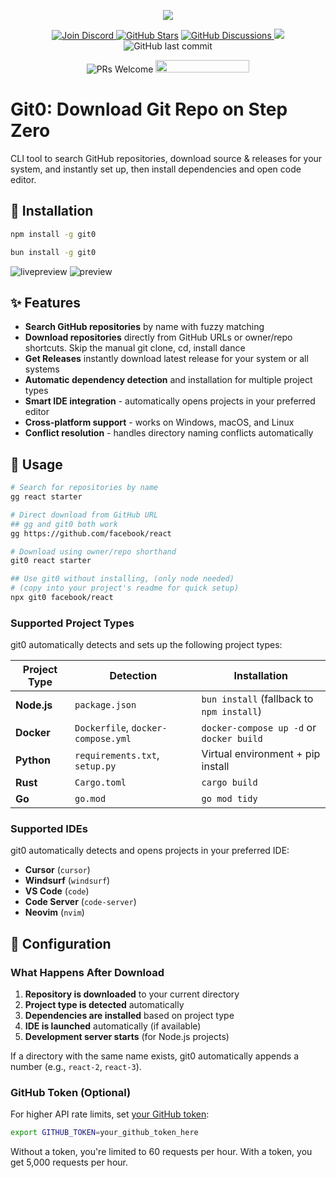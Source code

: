 <p align="center">
    <img  src="https://i.imgur.com/poOtI3N.png" />
</p>
<p align="center">
    <a href="https://discord.gg/SJdBqBz3tV">
        <img src="https://img.shields.io/discord/1110227955554209923.svg?label=Chat&logo=Discord&colorB=7289da&style=flat"
            alt="Join Discord" />
    </a>
     <a href="https://github.com/vtempest/git0/discussions">
     <img alt="GitHub Stars" src="https://img.shields.io/github/stars/vtempest/git0" /></a>
    <a href="https://github.com/vtempest/git0/discussions">
    <img alt="GitHub Discussions"
        src="https://img.shields.io/github/discussions/vtempest/git0" />
    </a>
    <a href="https://github.com/vtempest/git0/pulse" alt="Activity">
        <img src="https://img.shields.io/github/commit-activity/m/vtempest/git0" />
    </a>
    <img src="https://img.shields.io/github/last-commit/vtempest/git0.svg?style=flat-square" alt="GitHub last commit" />
</p>
<p align="center">
        <img src="https://img.shields.io/badge/PRs-welcome-brightgreen.svg?style=flat-square"
            alt="PRs Welcome" />
    <a href="https://codespaces.new/vtempest/git0">
    <img src="https://github.com/codespaces/badge.svg" width="150" height="20" />
    </a>
</p>  

# Git0: Download Git Repo on Step Zero 
CLI tool to search GitHub repositories, download source & releases for your system, and instantly set up, then install dependencies and open code editor.

## 🚀 Installation

```bash
npm install -g git0
```

```bash
bun install -g git0
```

![livepreview](https://i.imgur.com/Io3ukRC.gif)
![preview](https://i.imgur.com/K22NiBq.png)

## ✨ Features

- **Search GitHub repositories** by name with fuzzy matching
- **Download repositories** directly from GitHub URLs or owner/repo shortcuts. Skip the manual git clone, cd, install dance
- **Get Releases** instantly download latest release for your system or all systems
- **Automatic dependency detection** and installation for multiple project types
- **Smart IDE integration** - automatically opens projects in your preferred editor
- **Cross-platform support** - works on Windows, macOS, and Linux
- **Conflict resolution** - handles directory naming conflicts automatically

## 🎯 Usage

```bash
# Search for repositories by name
gg react starter

# Direct download from GitHub URL
## gg and git0 both work
gg https://github.com/facebook/react

# Download using owner/repo shorthand
git0 react starter

## Use git0 without installing, (only node needed)
# (copy into your project's readme for quick setup)
npx git0 facebook/react
```

### Supported Project Types

git0 automatically detects and sets up the following project types:

| Project Type | Detection | Installation |
|-------------|-----------|-------------|
| **Node.js** | `package.json` | `bun install` (fallback to `npm install`) |
| **Docker** | `Dockerfile`, `docker-compose.yml` | `docker-compose up -d` or `docker build` |
| **Python** | `requirements.txt`, `setup.py` | Virtual environment + pip install |
| **Rust** | `Cargo.toml` | `cargo build` |
| **Go** | `go.mod` | `go mod tidy` |

### Supported IDEs

git0 automatically detects and opens projects in your preferred IDE:

- **Cursor** (`cursor`)
- **Windsurf** (`windsurf`) 
- **VS Code** (`code`)
- **Code Server** (`code-server`)
- **Neovim** (`nvim`)

## 🔧 Configuration

### What Happens After Download

1. **Repository is downloaded** to your current directory
2. **Project type is detected** automatically
3. **Dependencies are installed** based on project type
4. **IDE is launched** automatically (if available)
5. **Development server starts** (for Node.js projects)

If a directory with the same name exists, git0 automatically appends a number (e.g., `react-2`, `react-3`).

### GitHub Token (Optional)

For higher API rate limits, set [your GitHub token](https://docs.github.com/en/authentication/keeping-your-account-and-data-secure/managing-your-personal-access-tokens#creating-a-fine-grained-personal-access-token):

```bash
export GITHUB_TOKEN=your_github_token_here
```

Without a token, you're limited to 60 requests per hour. With a token, you get 5,000 requests per hour.
